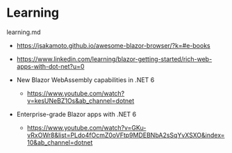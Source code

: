 # Learning

learning.md

*   https://jsakamoto.github.io/awesome-blazor-browser/?k=#e-books

*   https://www.linkedin.com/learning/blazor-getting-started/rich-web-apps-with-dot-net?u=0

*   New Blazor WebAssembly capabilities in .NET 6

    *   https://www.youtube.com/watch?v=kesUNeBZ1Os&ab_channel=dotnet

*   Enterprise-grade Blazor apps with .NET 6

    *   https://www.youtube.com/watch?v=GKu-vRxOWr8&list=PLdo4fOcmZ0oVFtp9MDEBNbA2sSqYvXSXO&index=10&ab_channel=dotnet
